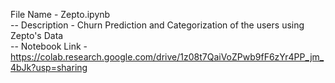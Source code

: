 File Name - Zepto.ipynb <br>
-- Description - Churn Prediction and Categorization of the users using Zepto's Data <br>
-- Notebook Link - https://colab.research.google.com/drive/1z08t7QaiVoZPwb9fF6zYr4PP_jm_4bJk?usp=sharing
